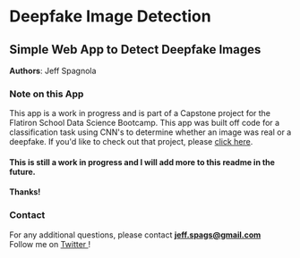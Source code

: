 # Deepfake Image Detection 
## Simple Web App to Detect Deepfake Images 

**Authors**: Jeff Spagnola

### Note on this App
This app is a work in progress and is part of a Capstone project for the Flatiron School Data Science Bootcamp.  This app was built off code for a classification task using CNN's to determine whether an image was real or a deepfake.  If you'd like to check out that project, please <a href = 'https://github.com/spags093/dsc-capstone-project-v2-onl01-dtsc-ft-070620'> click here</a>.

#### This is still a work in progress and I will add more to this readme in the future.  

#### Thanks!


### Contact
For any additional questions, please contact **jeff.spags@gmail.com**<br>
Follow me on <a href = 'https://twitter.com/SpagnolaJeff'> Twitter </a>!
